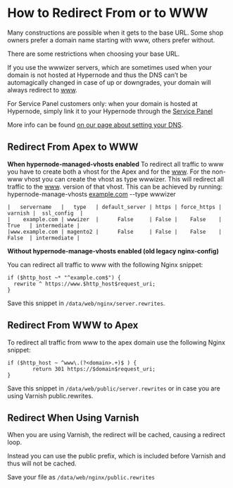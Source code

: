 <!-- source: https://support.hypernode.com/en/hypernode/nginx/how-to-redirect-from-or-to-www/ -->
# How to Redirect From or to WWW

Many constructions are possible when it gets to the base URL. Some shop owners prefer a domain name starting with www, others prefer without.

There are some restrictions when choosing your base URL.

If you use the wwwizer servers, which are sometimes used when your domain is not hosted at Hypernode and thus the DNS can’t be automagically changed in case of up or downgrades, your domain will always redirect to [www](http://www).

For Service Panel customers only: when your domain is hosted at Hypernode, simply link it to your Hypernode through the [Service Panel](https://service.byte.nl/)

More info can be found [on our page about setting your DNS](https://support.hypernode.com/knowledgebase/dns-settings-hypernode/).


Redirect From Apex to WWW
-------------------------

**When hypernode-managed-vhosts enabled**
To redirect all traffic to www you have to create both a vhost for the Apex and for the [www](http://www). For the non-www vhost you can create the vhost as type wwwizer. This will redirect all traffic to the [www](http://www). version of that vhost. This can be achieved by running: hypernode-manage-vhosts [example.com](//example.com) --type wwwizer

```nginx
|   servername   |   type   | default_server | https | force_https | varnish |  ssl_config  |
|    example.com | wwwizer  |      False     | False |    False    |  True   | intermediate |
|www.example.com | magento2 |      False     | False |    False    |  False  | intermediate |
```
**Without hypernode-manage-vhosts enabled (old legacy nginx-config)**

You can redirect all traffic to www with the following Nginx snippet:

```nginx
if ($http_host ~* "^example.com$") {
  rewrite ^ https://www.$http_host$request_uri;
}
```
Save this snippet in `/data/web/nginx/server.rewrites`.

Redirect From WWW to Apex
-------------------------

To redirect all traffic from www to the apex domain use the following Nginx snippet:

```nginx
if ($http_host ~ ^www\.(?<domain>.+)$ ) {
        return 301 https://$domain$request_uri;
}
```
Save this snippet in `/data/web/public/server.rewrites` or in case you are using Varnish public.rewrites.

Redirect When Using Varnish
---------------------------

When you are using Varnish, the redirect will be cached, causing a redirect loop.

Instead you can use the public prefix, which is included before Varnish and thus will not be cached. 

Save your file as `/data/web/nginx/public.rewrites`
